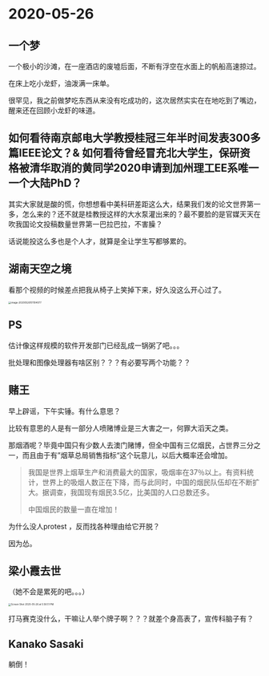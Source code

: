 # 2020-05-26

## 一个梦

一个极小的沙滩，在一座酒店的废墟后面，不断有浮空在水面上的帆船高速掠过。

在床上吃小龙虾，油泼满一床单。

很罕见，我之前做梦吃东西从来没有吃成功的，这次居然实实在在地吃到了嘴边，醒来还在回顾小龙虾的味道。



## 如何看待南京邮电大学教授桂冠三年半时间发表300多篇IEEE论文？& 如何看待曾经冒充北大学生，保研资格被清华取消的黄同学2020申请到加州理工EE系唯一一个大陆PhD？

其实大家就是酸的慌，你想想看中美科研差距这么大，结果我们发的论文世界第一多，怎么来的？还不就是桂教授这样的大水泵灌出来的？最不要脸的是官媒天天在吹我国论文投稿数量世界第一巴拉巴拉，不害臊？

话说能投这么多也是个人才，就算是全让学生写都够累的。

## 湖南天空之境

看那个视频的时候差点把我从椅子上笑掉下来，好久没这么开心过了。

<img src="https://tva1.sinaimg.cn/large/007S8ZIlgy1gf69skaet4j30u01hcx6q.jpg" alt="image-20200526101104077" style="zoom:33%;" />

## PS

估计像这样规模的软件开发部门已经乱成一锅粥了吧。。。

批处理和图像处理器有啥区别？？？有必要写两个功能？？

## 赌王

早上辟谣，下午实锤。有什么意思？

比较有意思的人是有一部分人喷赌博业是三大害之一，何罪大滔天之类。

那烟酒呢？毕竟中国只有少数人去澳门赌博，但全中国有三亿烟民，占世界三分之一，而且由于有”烟草总局销售指标“这个玩意儿，以后大概率还会增加。

> 我国是世界上烟草生产和消费最大的国家，吸烟率在37％以上。有资料统计，世界上的吸烟人数正在下降，而与此同时，中国的烟民队伍却在不断扩大。据调查，我国现有烟民3.5亿，比美国的人口总数还多。
>
> 中国烟民的数量一直在增加！

为什么没人protest ，反而找各种理由给它开脱？

因为怂。

## 梁小霞去世

（她不会是累死的吧。。。）

<img src="https://tva1.sinaimg.cn/large/007S8ZIlgy1gf608d5irtj31380u07je.jpg" alt="Screen Shot 2020-05-26 at 5.58.51 PM" style="zoom:33%;" />

打马赛克没什么，干嘛让人举个牌子啊？？？就差个身高表了，宣传科脑子有？

## Kanako Sasaki

躺倒！



